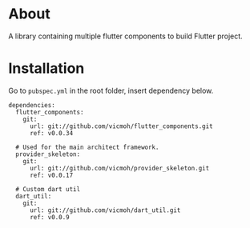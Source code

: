 # About

A library containing multiple flutter components to build
Flutter project.

# Installation

Go to `pubspec.yml` in the root folder, insert dependency below.

```
dependencies:
  flutter_components:
    git:
      url: git://github.com/vicmoh/flutter_components.git
      ref: v0.0.34

  # Used for the main architect framework.
  provider_skeleton:
    git:
      url: git://github.com/vicmoh/provider_skeleton.git
      ref: v0.0.17

  # Custom dart util
  dart_util:
    git:
      url: git://github.com/vicmoh/dart_util.git
      ref: v0.0.9
```
